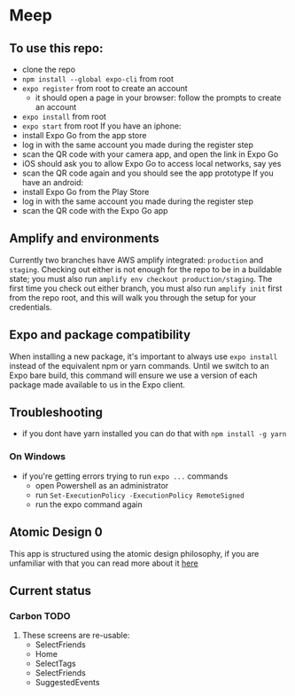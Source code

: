 # Meep

## To use this repo:
- clone the repo
- `npm install --global expo-cli` from root
- `expo register` from root to create an account
    - it should open a page in your browser: follow the prompts to create an account
- `expo install` from root
- `expo start` from root 
If you have an iphone: 
- install Expo Go from the app store
- log in with the same account you made during the register step
- scan the QR code with your camera app, and open the link in Expo Go
- iOS should ask you to allow Expo Go to access local networks, say yes 
- scan the QR code again and you should see the app prototype
If you have an android: 
- install Expo Go from the Play Store
- log in with the same account you made during the register step
- scan the QR code with the Expo Go app

## Amplify and environments

Currently two branches have AWS amplify integrated: `production` and `staging`. Checking out either is not enough for the repo to be in a buildable state; you must also run `amplify env checkout production/staging`. The first time you check out either branch, you must also run `amplify init` first from the repo root, and this will walk you through the setup for your credentials.

## Expo and package compatibility

When installing a new package, it's important to always use `expo install` instead of the equivalent npm or yarn commands. Until we switch to an Expo bare build, this command will ensure we use a version of each package made available to us in the Expo client.

## Troubleshooting
- if you dont have yarn installed you can do that with `npm install -g yarn`
### On Windows
- if you're getting errors trying to run `expo ...` commands
    - open Powershell as an administrator 
    - run `Set-ExecutionPolicy -ExecutionPolicy RemoteSigned` 
    - run the expo command again

## Atomic Design 0

This app is structured using the atomic design philosophy, if you are unfamiliar with that you can read more about it [here](https://bradfrost.com/blog/post/atomic-web-design/)

## Current status
### Carbon TODO 
1. These screens are re-usable:
    - SelectFriends
    - Home
    - SelectTags
    - SelectFriends
    - SuggestedEvents

